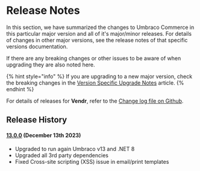 # Release Notes

In this section, we have summarized the changes to Umbraco Commerce in this particular major version and all of it's major/minor releases. For details of changes in other major versions, see the release notes of that specific versions documentation.

If there are any breaking changes or other issues to be aware of when upgrading they are also noted here.

{% hint style="info" %}
If you are upgrading to a new major version, check the breaking changes in the [Version Specific Upgrade Notes](getting-started/installation/version-specific-upgrades.md) article.
{% endhint %}

For details of releases for **Vendr**, refer to the [Change log file on Github](changelog-archive/Vendr-core.md).

## Release History

#### [13.0.0](https://github.com/umbraco/Umbraco.Commerce.Issues/issues?q=is%3Aissue+is%3Aclosed+label%3Arelease%2F13.0.0) (December 13th 2023)

* Upgraded to run again Umbraco v13 and .NET 8
* Upgraded all 3rd party dependencies
* Fixed Cross-site scripting (XSS) issue in email/print templates 
